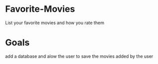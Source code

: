 # Favorite-Movies
List your favorite movies and how you rate them

# Goals
add a database and alow the user to save the movies added by the user
